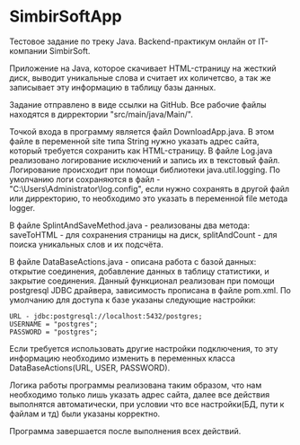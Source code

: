 # SimbirSoftApp

Тестовое задание по треку Java. Backend-практикум онлайн от IT-компании SimbirSoft. 

Приложение на Java, которое скачивает HTML-страницу на жесткий диск, выводит уникальные слова и считает их количетсво,
а так же записывает эту информацию в таблицу базы данных.

Задание отправлено в виде ссылки на GitHub. Все рабочие файлы находятся в дирректории "src/main/java/Main/". 

Точкой входа в программу является файл DownloadApp.java. В этом файле в переменной site типа String нужно указать адрес сайта, который требуется сохранить
как HTML-страницу.
В файле Log.java реализовано логирование исключений и запись их в текстовый файл. Логирование происходит при помощи библиотеки java.util.logging.
По умолчанию логи сохраняются в файл - "C:\Users\Administrator\log.config", если нужно сохранять в другой файл или дирректорию, то необходимо это указать
в переменной file метода logger.

В файле SplintAndSaveMethod.java - реализованы два метода: saveToHTML - для сохранения страницы на диск, splitAndCount - для поиска уникальных слов и их подсчёта.

В файле DataBaseActions.java - описана работа с базой данных: открытие соединения, добавление данных в таблицу статистики, и закрытие соединения. Данный функционал 
реализован при помощи postgresql JDBC драйвера, зависимость прописана в файле pom.xml. 
По умолчанию для доступа к базе указаны следующие настройки:

    URL - jdbc:postgresql://localhost:5432/postgres;
    USERNAME = "postgres";
    PASSWORD = "postgres";
    
Если требуется использовать другие настройки подключения, то эту информацию необходимо изменить в переменных класса DataBaseActions(URL, USER, PASSWORD).
 
Логика работы программы реализована таким образом, что нам необходимо только лишь указать адрес сайта, далее все действия выполнятся автоматически, при условии
что все настройки(БД, пути к файлам и тд) были указаны корректно.

Программа завершается после выполнения всех действий.
